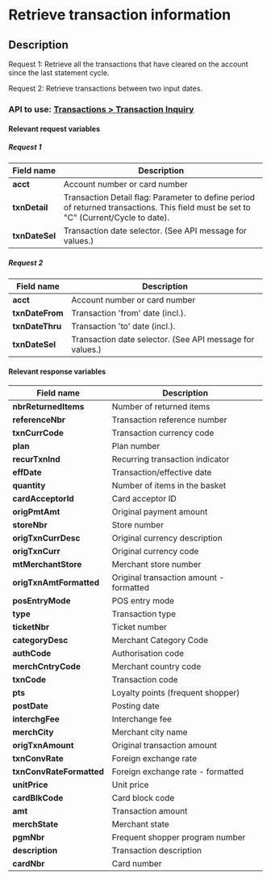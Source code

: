 # Retrieve transaction information

## Description

Request 1: Retrieve all the transactions that have cleared on the account since the last statement cycle.

Request 2: Retrieve transactions between two input dates.

### API to use: [Transactions > Transaction Inquiry](../api?type=post&path=/fv_emea/v4/transactionInquiry)

#### Relevant request variables

##### Request 1

| Field name     | Description                                                                                                                          |
|----------------|--------------------------------------------------------------------------------------------------------------------------------------|
| **acct**       | Account number or card number                                                                                                        |
| **txnDetail**  | Transaction Detail flag: Parameter to define period of returned transactions. This field must be set to "C" (Current/Cycle to date). |
| **txnDateSel** | Transaction date selector. (See API message for values.)                                                                             |

##### Request 2

| Field name      | Description                                              |
|-----------------|----------------------------------------------------------|
| **acct**        | Account number or card number                            |
| **txnDateFrom** | Transaction 'from' date (incl.).                         |
| **txnDateThru** | Transaction 'to' date (incl.).                           |
| **txnDateSel**  | Transaction date selector. (See API message for values.) |

#### Relevant response variables

| Field name               | Description                             |
|--------------------------|-----------------------------------------|
| **nbrReturnedItems**     | Number of returned items                |
| **referenceNbr**         | Transaction reference number            |
| **txnCurrCode**          | Transaction currency code               |
| **plan**                 | Plan number                             |
| **recurTxnInd**          | Recurring transaction indicator         |
| **effDate**              | Transaction/effective date              |
| **quantity**             | Number of items in the basket           |
| **cardAcceptorId**       | Card acceptor ID                        |
| **origPmtAmt**           | Original payment amount                 |
| **storeNbr**             | Store number                            |
| **origTxnCurrDesc**      | Original currency description           |
| **origTxnCurr**          | Original currency code                  |
| **mtMerchantStore**      | Merchant store number                   |
| **origTxnAmtFormatted**  | Original transaction amount - formatted |
| **posEntryMode**         | POS entry mode                          |
| **type**                 | Transaction type                        |
| **ticketNbr**            | Ticket number                           |
| **categoryDesc**         | Merchant Category Code                  |
| **authCode**             | Authorisation code                      |
| **merchCntryCode**       | Merchant country code                   |
| **txnCode**              | Transaction code                        |
| **pts**                  | Loyalty points (frequent shopper)       |
| **postDate**             | Posting date                            |
| **interchgFee**          | Interchange fee                         |
| **merchCity**            | Merchant city name                      |
| **origTxnAmount**        | Original transaction amount             |
| **txnConvRate**          | Foreign exchange rate                   |
| **txnConvRateFormatted** | Foreign exchange rate - formatted       |
| **unitPrice**            | Unit price                              |
| **cardBlkCode**          | Card block code                         |
| **amt**                  | Transaction amount                      |
| **merchState**           | Merchant state                          |
| **pgmNbr**               | Frequent shopper program number         |
| **description**          | Transaction description                 |
| **cardNbr**              | Card number                             |

